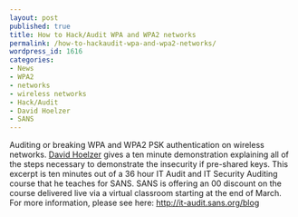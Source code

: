 ```yaml
---
layout: post
published: true
title: How to Hack/Audit WPA and WPA2 networks
permalink: /how-to-hackaudit-wpa-and-wpa2-networks/
wordpress_id: 1616
categories:
- News
- WPA2
- networks
- wireless networks
- Hack/Audit
- David Hoelzer
- SANS
---
```



<p>Auditing or breaking WPA and WPA2 PSK authentication on wireless networks. <a href="http://www.sans.org/instructors/david-hoelzer">David Hoelzer</a> gives a ten minute demonstration explaining all of the steps necessary to demonstrate the insecurity if pre-shared keys. This excerpt is ten minutes out of a 36 hour IT Audit and IT Security Auditing course that he teaches for SANS. SANS is offering an 00 discount on the course delivered live via a virtual classroom starting at the end of March. For more information, please see here: <a href="http://it-audit.sans.org/blog">http://it-audit.sans.org/blog</a>
</p>
